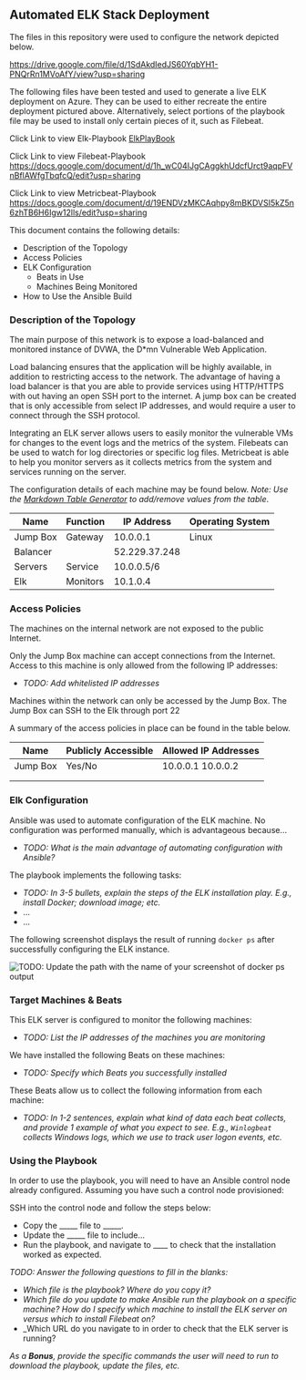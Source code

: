 ## Automated ELK Stack Deployment

The files in this repository were used to configure the network depicted below.

https://drive.google.com/file/d/1SdAkdIedJS60YqbYH1-PNQrRn1MVoAfY/view?usp=sharing

The following files have been tested and used to generate a live ELK deployment on Azure. They can be used to either recreate the entire deployment pictured above. Alternatively, select portions of the playbook file may be used to install only certain pieces of it, such as Filebeat.

Click Link to view Elk-Playbook
[ElkPlayBook](https://docs.google.com/document/d/1vMusWICrrrCwiz38tOSiwu0Y9bDw8ir9aBFiqgAFPRo/edit?usp=sharing)

Click Link to view Filebeat-Playbook
https://docs.google.com/document/d/1h_wC04IJgCAggkhUdcfUrct9aqpFVnBflAWfgTbqfcQ/edit?usp=sharing

Click Link to view Metricbeat-Playbook https://docs.google.com/document/d/19ENDVzMKCAqhpy8mBKDVSI5kZ5n6zhTB6H6Igw12lls/edit?usp=sharing

This document contains the following details:
- Description of the Topology
- Access Policies
- ELK Configuration
  - Beats in Use
  - Machines Being Monitored
- How to Use the Ansible Build


### Description of the Topology

The main purpose of this network is to expose a load-balanced and monitored instance of DVWA, the D*mn Vulnerable Web Application.

Load balancing ensures that the application will be highly available, in addition to restricting access to the network.
The advantage of having a load balancer is that you are able to provide services using HTTP/HTTPS with out having an open SSH port to the internet.  A jump box can be created that is only accessible from select IP addresses, and would require a user to connect through the SSH protocol.

Integrating an ELK server allows users to easily monitor the vulnerable VMs for changes to the event logs and the metrics of the system.
Filebeats can be used to watch for log directories or specific log files. 
Metricbeat is able to help you monitor servers as it collects metrics from the system and services running on the server.  

The configuration details of each machine may be found below.
_Note: Use the [Markdown Table Generator](http://www.tablesgenerator.com/markdown_tables) to add/remove values from the table_.

| Name     | Function | IP Address   | Operating System |
|----------|----------|--------------|------------------|
| Jump Box | Gateway  | 10.0.0.1     | Linux            |
| Balancer |          |52.229.37.248 |                  |
| Servers  | Service  | 10.0.0.5/6   |                  |
| Elk      |Monitors  | 10.1.0.4     |                  |

### Access Policies

The machines on the internal network are not exposed to the public Internet. 

Only the Jump Box machine can accept connections from the Internet. Access to this machine is only allowed from the following IP addresses:
- _TODO: Add whitelisted IP addresses_

Machines within the network can only be accessed by the Jump Box.
The Jump Box can SSH to the Elk through port 22

A summary of the access policies in place can be found in the table below.

| Name     | Publicly Accessible | Allowed IP Addresses |
|----------|---------------------|----------------------|
| Jump Box | Yes/No              | 10.0.0.1 10.0.0.2    |
|          |                     |                      |
|          |                     |                      |

### Elk Configuration

Ansible was used to automate configuration of the ELK machine. No configuration was performed manually, which is advantageous because...
- _TODO: What is the main advantage of automating configuration with Ansible?_

The playbook implements the following tasks:
- _TODO: In 3-5 bullets, explain the steps of the ELK installation play. E.g., install Docker; download image; etc._
- ...
- ...

The following screenshot displays the result of running `docker ps` after successfully configuring the ELK instance.

![TODO: Update the path with the name of your screenshot of docker ps output](Images/docker_ps_output.png)

### Target Machines & Beats
This ELK server is configured to monitor the following machines:
- _TODO: List the IP addresses of the machines you are monitoring_

We have installed the following Beats on these machines:
- _TODO: Specify which Beats you successfully installed_

These Beats allow us to collect the following information from each machine:
- _TODO: In 1-2 sentences, explain what kind of data each beat collects, and provide 1 example of what you expect to see. E.g., `Winlogbeat` collects Windows logs, which we use to track user logon events, etc._

### Using the Playbook
In order to use the playbook, you will need to have an Ansible control node already configured. Assuming you have such a control node provisioned: 

SSH into the control node and follow the steps below:
- Copy the _____ file to _____.
- Update the _____ file to include...
- Run the playbook, and navigate to ____ to check that the installation worked as expected.

_TODO: Answer the following questions to fill in the blanks:_
- _Which file is the playbook? Where do you copy it?_
- _Which file do you update to make Ansible run the playbook on a specific machine? How do I specify which machine to install the ELK server on versus which to install Filebeat on?_
- _Which URL do you navigate to in order to check that the ELK server is running?

_As a **Bonus**, provide the specific commands the user will need to run to download the playbook, update the files, etc._
